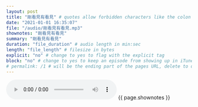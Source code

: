 ```yaml
---
layout: post
title: "剛看見有看見" # quotes allow forbidden characters like the colon
date: "2021-01-01 16:35:07"
file: "/audio/剛看見有看見.mp3"
shownotes: "剛看見有看見"
summary: "剛看見有看見"
duration: "file_duration" # audio length in min:sec
length: "file_length" # filesize in bytes
explicit: "no" # change to yes to flag with the explicit tag
block: "no" # change to yes to keep an episode from showing up in iTunes
# permalink: /1 # will be the ending part of the pages URL, delete to default to the title
---
```


<audio controls>
<source src="{{site.url}}{{site.baseurl}}{{ page.file }}" type="audio/x-mp3">
Your browser does not support the audio element.
</audio>
{{ page.shownotes }}
